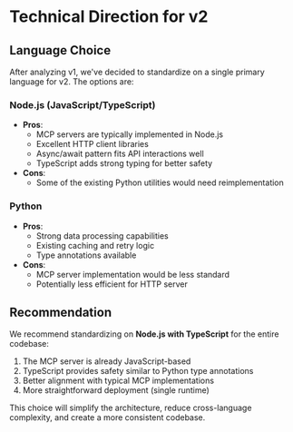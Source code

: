 # Technical Direction for v2

## Language Choice

After analyzing v1, we've decided to standardize on a single primary language for v2. The options are:

### Node.js (JavaScript/TypeScript)
- **Pros**:
  - MCP servers are typically implemented in Node.js
  - Excellent HTTP client libraries
  - Async/await pattern fits API interactions well
  - TypeScript adds strong typing for better safety
- **Cons**:
  - Some of the existing Python utilities would need reimplementation

### Python
- **Pros**:
  - Strong data processing capabilities
  - Existing caching and retry logic
  - Type annotations available
- **Cons**:
  - MCP server implementation would be less standard
  - Potentially less efficient for HTTP server

## Recommendation

We recommend standardizing on **Node.js with TypeScript** for the entire codebase:

1. The MCP server is already JavaScript-based
2. TypeScript provides safety similar to Python type annotations
3. Better alignment with typical MCP implementations
4. More straightforward deployment (single runtime)

This choice will simplify the architecture, reduce cross-language complexity, and create a more consistent codebase.